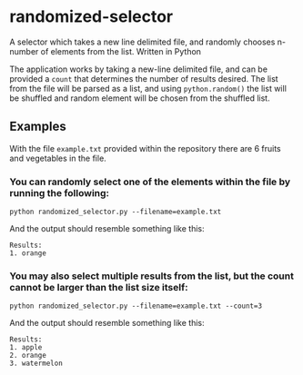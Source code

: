 # randomized-selector
A selector which takes a new line delimited file, and randomly chooses n-number of elements from the list.  Written in Python

The application works by taking a new-line delimited file, and can be provided a `count` that determines the number of results desired. The list from the file will be parsed as a list, and using `python.random()` the list will be shuffled and random element will be chosen from the shuffled list.

## Examples
With the file `example.txt` provided within the repository there are 6 fruits and vegetables in the file.

### You can randomly select one of the elements within the file by running the following:
```
python randomized_selector.py --filename=example.txt
```

And the output should resemble something like this:
```
Results:
1. orange
```

### You may also select multiple results from the list, but the count cannot be larger than the list size itself:
```
python randomized_selector.py --filename=example.txt --count=3
```

And the output should resemble something like this:
```
Results:
1. apple
2. orange
3. watermelon
```

